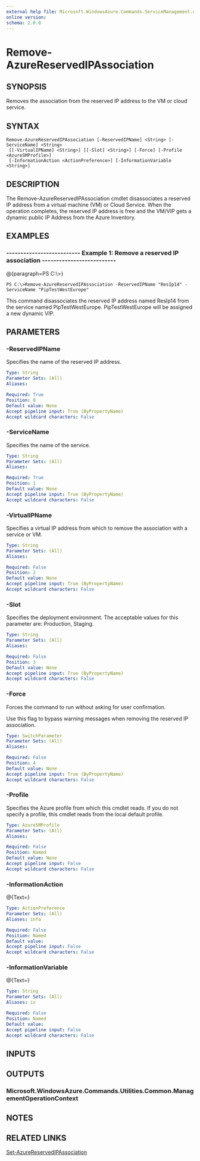 ```yaml
---
external help file: Microsoft.WindowsAzure.Commands.ServiceManagement.dll-Help.xml
online version: 
schema: 2.0.0
---
```


# Remove-AzureReservedIPAssociation
## SYNOPSIS
Removes the association from the reserved IP address to the VM or cloud service.

## SYNTAX

```
Remove-AzureReservedIPAssociation [-ReservedIPName] <String> [-ServiceName] <String>
 [[-VirtualIPName] <String>] [[-Slot] <String>] [-Force] [-Profile <AzureSMProfile>]
 [-InformationAction <ActionPreference>] [-InformationVariable <String>]
```

## DESCRIPTION
The Remove-AzureReservedIPAssociation cmdlet disassociates a reserved IP address from a virtual machine (VM) or Cloud Service.
When the operation completes, the reserved IP address is free and the VM/VIP gets a dynamic public IP Address from the Azure Inventory.

## EXAMPLES

### --------------------------  Example 1: Remove a reserved IP association  --------------------------
@{paragraph=PS C:\\\>}

```
PS C:\>Remove-AzureReservedIPAssociation -ReservedIPName "ResIp14" -ServiceName "PipTestWestEurope"
```

This command disassociates the reserved IP address named ResIp14 from the service named PipTestWestEurope.
PipTestWestEurope will be assigned a new dynamic VIP.

## PARAMETERS

### -ReservedIPName
Specifies the name of the reserved IP address.

```yaml
Type: String
Parameter Sets: (All)
Aliases: 

Required: True
Position: 0
Default value: None
Accept pipeline input: True (ByPropertyName)
Accept wildcard characters: False
```

### -ServiceName
Specifies the  name of the service.

```yaml
Type: String
Parameter Sets: (All)
Aliases: 

Required: True
Position: 1
Default value: None
Accept pipeline input: True (ByPropertyName)
Accept wildcard characters: False
```

### -VirtualIPName
Specifies a virtual IP address from which to remove the association with a service or VM.

```yaml
Type: String
Parameter Sets: (All)
Aliases: 

Required: False
Position: 2
Default value: None
Accept pipeline input: True (ByPropertyName)
Accept wildcard characters: False
```

### -Slot
Specifies the deployment environment.
The acceptable values for this parameter are: Production, Staging.

```yaml
Type: String
Parameter Sets: (All)
Aliases: 

Required: False
Position: 3
Default value: None
Accept pipeline input: True (ByPropertyName)
Accept wildcard characters: False
```

### -Force
Forces the command to run without asking for user confirmation.

Use this flag to bypass warning messages when removing the reserved IP association.

```yaml
Type: SwitchParameter
Parameter Sets: (All)
Aliases: 

Required: False
Position: 4
Default value: None
Accept pipeline input: True (ByPropertyName)
Accept wildcard characters: False
```

### -Profile
Specifies the Azure profile from which this cmdlet reads.
If you do not specify a profile, this cmdlet reads from the local default profile.

```yaml
Type: AzureSMProfile
Parameter Sets: (All)
Aliases: 

Required: False
Position: Named
Default value: None
Accept pipeline input: False
Accept wildcard characters: False
```

### -InformationAction
@{Text=}

```yaml
Type: ActionPreference
Parameter Sets: (All)
Aliases: infa

Required: False
Position: Named
Default value: 
Accept pipeline input: False
Accept wildcard characters: False
```

### -InformationVariable
@{Text=}

```yaml
Type: String
Parameter Sets: (All)
Aliases: iv

Required: False
Position: Named
Default value: 
Accept pipeline input: False
Accept wildcard characters: False
```

## INPUTS

## OUTPUTS

### Microsoft.WindowsAzure.Commands.Utilities.Common.ManagementOperationContext

## NOTES

## RELATED LINKS

[Set-AzureReservedIPAssociation]()

